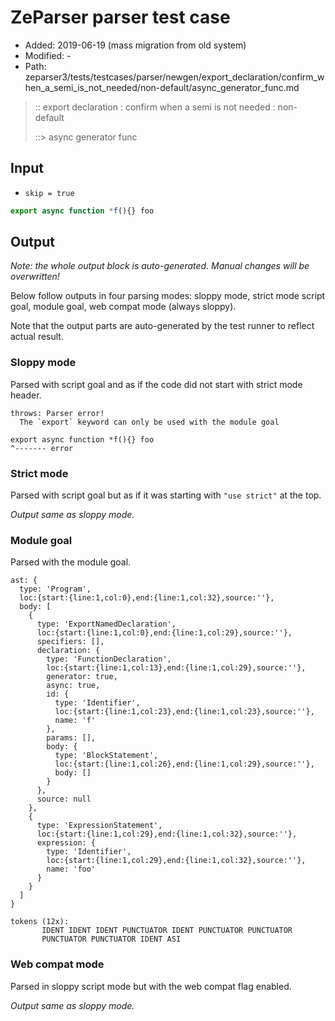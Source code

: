 # ZeParser parser test case

- Added: 2019-06-19 (mass migration from old system)
- Modified: -
- Path: zeparser3/tests/testcases/parser/newgen/export_declaration/confirm_when_a_semi_is_not_needed/non-default/async_generator_func.md

> :: export declaration : confirm when a semi is not needed : non-default
>
> ::> async generator func

## Input

- `skip = true`

`````js
export async function *f(){} foo
`````

## Output

_Note: the whole output block is auto-generated. Manual changes will be overwritten!_

Below follow outputs in four parsing modes: sloppy mode, strict mode script goal, module goal, web compat mode (always sloppy).

Note that the output parts are auto-generated by the test runner to reflect actual result.

### Sloppy mode

Parsed with script goal and as if the code did not start with strict mode header.

`````
throws: Parser error!
  The `export` keyword can only be used with the module goal

export async function *f(){} foo
^------- error
`````

### Strict mode

Parsed with script goal but as if it was starting with `"use strict"` at the top.

_Output same as sloppy mode._

### Module goal

Parsed with the module goal.

`````
ast: {
  type: 'Program',
  loc:{start:{line:1,col:0},end:{line:1,col:32},source:''},
  body: [
    {
      type: 'ExportNamedDeclaration',
      loc:{start:{line:1,col:0},end:{line:1,col:29},source:''},
      specifiers: [],
      declaration: {
        type: 'FunctionDeclaration',
        loc:{start:{line:1,col:13},end:{line:1,col:29},source:''},
        generator: true,
        async: true,
        id: {
          type: 'Identifier',
          loc:{start:{line:1,col:23},end:{line:1,col:23},source:''},
          name: 'f'
        },
        params: [],
        body: {
          type: 'BlockStatement',
          loc:{start:{line:1,col:26},end:{line:1,col:29},source:''},
          body: []
        }
      },
      source: null
    },
    {
      type: 'ExpressionStatement',
      loc:{start:{line:1,col:29},end:{line:1,col:32},source:''},
      expression: {
        type: 'Identifier',
        loc:{start:{line:1,col:29},end:{line:1,col:32},source:''},
        name: 'foo'
      }
    }
  ]
}

tokens (12x):
       IDENT IDENT IDENT PUNCTUATOR IDENT PUNCTUATOR PUNCTUATOR
       PUNCTUATOR PUNCTUATOR IDENT ASI
`````


### Web compat mode

Parsed in sloppy script mode but with the web compat flag enabled.

_Output same as sloppy mode._
